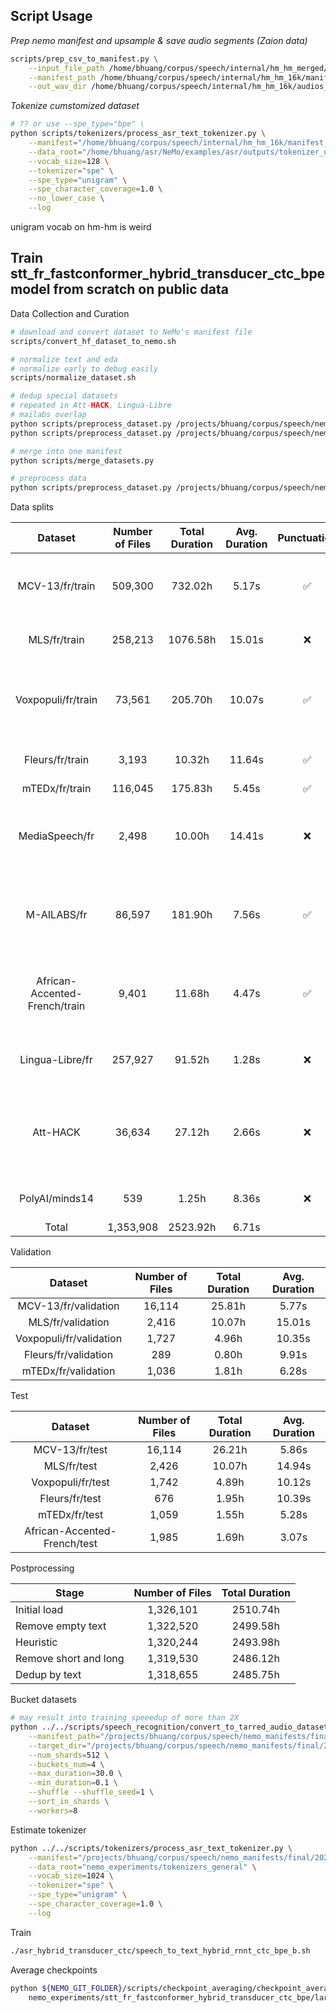 

## Script Usage

*Prep nemo manifest and upsample & save audio segments (Zaion data)*

```bash
scripts/prep_csv_to_manifest.py \
    --input_file_path /home/bhuang/corpus/speech/internal/hm_hm_merged/train_hmhm_merged_and_raw.csv \
    --manifest_path /home/bhuang/corpus/speech/internal/hm_hm_16k/manifest_nemo/train_hmhm_merged_and_raw.json \
    --out_wav_dir /home/bhuang/corpus/speech/internal/hm_hm_16k/audios_16k/train_hmhm_merged_and_raw
```
*Tokenize cumstomized dataset*

```bash
# ?? or use --spe_type="bpe" \
python scripts/tokenizers/process_asr_text_tokenizer.py \
    --manifest="/home/bhuang/corpus/speech/internal/hm_hm_16k/manifest_nemo/train_hmhm.json" \
    --data_root="/home/bhuang/asr/NeMo/examples/asr/outputs/tokenizer_unigram128_hmhm" \
    --vocab_size=128 \
    --tokenizer="spe" \
    --spe_type="unigram" \
    --spe_character_coverage=1.0 \
    --no_lower_case \
    --log
```

unigram vocab on hm-hm is weird

## Train stt_fr_fastconformer_hybrid_transducer_ctc_bpe model from scratch on public data

Data Collection and Curation

```bash
# download and convert dataset to NeMo's manifest file
scripts/convert_hf_dataset_to_nemo.sh

# normalize text and eda
# normalize early to debug easily
scripts/normalize_dataset.sh

# dedup special datasets
# repeated in Att-HACK, Lingua-Libre
# mailabs overlap
python scripts/preprocess_dataset.py /projects/bhuang/corpus/speech/nemo_manifests/lingualibre/FR/lingualibre_manifest_normalized.json /projects/bhuang/corpus/speech/nemo_manifests/lingualibre/FR/lingualibre_manifest_normalized_min05_dedup4.json --min_duration_s 0.5 --max_identical_text 4
python scripts/preprocess_dataset.py /projects/bhuang/corpus/speech/nemo_manifests/att_hack/att_hack_manifest_normalized.json /projects/bhuang/corpus/speech/nemo_manifests/att_hack/att_hack_manifest_normalized_min1_dedup256.json --min_duration_s 1 --max_identical_text 256

# merge into one manifest
python scripts/merge_datasets.py

# preprocess data
python scripts/preprocess_dataset.py /projects/bhuang/corpus/speech/nemo_manifests/final/2023-09-14/train_asr.json /projects/bhuang/corpus/speech/nemo_manifests/final/2023-09-14/train_asr_processed_dedup256.json --max_identical_text 256

```

Data splits

<!-- Number of Speakers, Min. Duration, Max. Duration -->

|            Dataset            | Number of Files | Total Duration | Avg. Duration | Punctuation | Casing | Description                                                     |
| :---------------------------: | :-------------: | :------------: | :-----------: | :---------: | :----: | --------------------------------------------------------------- |
|        MCV-13/fr/train        |     509,300     |    732.02h     |     5.17s     |      ✅      |   ✅    | Crowd workers recording text from Wikipedia                     |
|         MLS/fr/train          |     258,213     |    1076.58h    |    15.01s     |      ❌      |   ❌    | LibriVox read audiobooks                                        |
|      Voxpopuli/fr/train       |     73,561      |    205.70h     |    10.07s     |      ✅      |   ❌?   | European Parliament event recordings (2009-2020)                |
|        Fleurs/fr/train        |      3,193      |     10.32h     |    11.64s     |      ✅      |   ❌    | FLoRes in 102 languages                                         |
|        mTEDx/fr/train         |     116,045     |    175.83h     |     5.45s     |      ✅      |   ✅    | TEDx talks                                                      |
|        MediaSpeech/fr         |      2,498      |     10.00h     |    14.41s     |      ❌      |   ❌    | short speech segments extracted from YouTube                    |
|          M-AILABS/fr          |     86,597      |    181.90h     |     7.56s     |      ✅      |   ✅    | Most of the data is based on LibriVox and Project Gutenberg     |
| African-Accented-French/train |      9,401      |     11.68h     |     4.47s     |      ✅      |   ❌    | From Cameroon, Chad, Congo, Gabon, and Niger                    |
|        Lingua-Libre/fr        |     257,927     |     91.52h     |     1.28s     |      ❌      |   ❌    | Wikimédia France, short audios                                  |
|           Att-HACK            |     36,634      |     27.12h     |     2.66s     |      ❌      |   ❌    | Acted expressive speech in French (from 3 to 5 for each phrase) |
|        PolyAI/minds14         |       539       |     1.25h      |     8.36s     |      ❌      |   ❌    | SLU in e-banking domain                                         |
|             Total             |    1,353,908    |    2523.92h    |     6.71s     |             |        |                                                                 |

Validation

|         Dataset         | Number of Files | Total Duration | Avg. Duration |
| :---------------------: | :-------------: | :------------: | :-----------: |
|  MCV-13/fr/validation   |     16,114      |     25.81h     |     5.77s     |
|    MLS/fr/validation    |      2,416      |     10.07h     |    15.01s     |
| Voxpopuli/fr/validation |      1,727      |     4.96h      |    10.35s     |
|  Fleurs/fr/validation   |       289       |     0.80h      |     9.91s     |
|   mTEDx/fr/validation   |      1,036      |     1.81h      |     6.28s     |

Test

|           Dataset            | Number of Files | Total Duration | Avg. Duration |
| :--------------------------: | :-------------: | :------------: | :-----------: |
|        MCV-13/fr/test        |     16,114      |     26.21h     |     5.86s     |
|         MLS/fr/test          |      2,426      |     10.07h     |    14.94s     |
|      Voxpopuli/fr/test       |      1,742      |     4.89h      |    10.12s     |
|        Fleurs/fr/test        |       676       |     1.95h      |    10.39s     |
|        mTEDx/fr/test         |      1,059      |     1.55h      |     5.28s     |
| African-Accented-French/test |      1,985      |     1.69h      |     3.07s     |

Postprocessing

| Stage                 | Number of Files | Total Duration |
| --------------------- | :-------------: | :------------: |
| Initial load          |    1,326,101    |    2510.74h    |
| Remove empty text     |    1,322,520    |    2499.58h    |
| Heuristic             |    1,320,244    |    2493.98h    |
| Remove short and long |    1,319,530    |    2486.12h    |
| Dedup by text         |    1,318,655    |    2485.75h    |

Bucket datasets

```bash
# may result into training speeedup of more than 2X
python ../../scripts/speech_recognition/convert_to_tarred_audio_dataset.py \
    --manifest_path="/projects/bhuang/corpus/speech/nemo_manifests/final/2023-09-14/train_asr_processed_dedup256.json" \
    --target_dir="/projects/bhuang/corpus/speech/nemo_manifests/final/2023-09-14/train_asr_processed_dedup256_tarred_sharded512" \
    --num_shards=512 \
    --buckets_num=4 \
    --max_duration=30.0 \
    --min_duration=0.1 \
    --shuffle --shuffle_seed=1 \
    --sort_in_shards \
    --workers=8
```

Estimate tokenizer

```bash
python ../../scripts/tokenizers/process_asr_text_tokenizer.py \
    --manifest="/projects/bhuang/corpus/speech/nemo_manifests/final/2023-09-14/train_asr_processed_dedup256.json" \
    --data_root="nemo_experiments/tokenizers_general" \
    --vocab_size=1024 \
    --tokenizer="spe" \
    --spe_type="unigram" \
    --spe_character_coverage=1.0 \
    --log
```

Train

```bash
./asr_hybrid_transducer_ctc/speech_to_text_hybrid_rnnt_ctc_bpe_b.sh
```


Average checkpoints

```bash
python ${NEMO_GIT_FOLDER}/scripts/checkpoint_averaging/checkpoint_averaging.py \
    nemo_experiments/stt_fr_fastconformer_hybrid_transducer_ctc_bpe/large_bs2048_lr1e3/stt_fr_fastconformer_hybrid_transducer_ctc_bpe_large/2023-09-18_20-33-08/checkpoints
```
